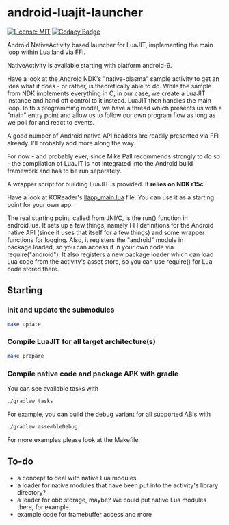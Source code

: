 # android-luajit-launcher

[![License: MIT](https://img.shields.io/badge/License-MIT-blue.svg)](https://opensource.org/licenses/MIT)
[![Codacy Badge](https://app.codacy.com/project/badge/Grade/193dcd3a4fe14bb48960a6473156c814)](https://www.codacy.com/gh/koreader/android-luajit-launcher/dashboard?utm_source=github.com&amp;utm_medium=referral&amp;utm_content=koreader/android-luajit-launcher&amp;utm_campaign=Badge_Grade)

Android NativeActivity based launcher for LuaJIT, implementing the main loop within Lua land via FFI.

NativeActivity is available starting with platform android-9.

Have a look at the Android NDK's "native-plasma" sample activity to get an idea what it does - or rather, is theoretically able to do. While the sample from NDK implements everything in C, in our case, we create a LuaJIT instance and hand off control to it instead. LuaJIT then handles the main loop. In this programming model, we have a thread which presents us with a "main" entry point and allow us to follow our own program flow as long as we poll for and react to events.

A good number of Android native API headers are readily presented via FFI already. I'll probably add more along the way.

For now - and probably ever, since Mike Pall recommends strongly to do so - the compilation of LuaJIT is not integrated into the Android build framework and has to be run separately.

A wrapper script for building LuaJIT is provided. It **relies on NDK r15c**

Have a look at KOReader's [llapp_main.lua](https://github.com/koreader/koreader/blob/master/platform/android/llapp_main.lua) file. You can use it as a starting point for your own app.

The real starting point, called from JNI/C, is the run() function in android.lua. It sets up a few things, namely FFI definitions for the Android native API (since it uses that itself for a few things) and some wrapper functions for logging. Also, it registers the "android" module in package.loaded, so you can access it in your own code via require("android"). It also registers a new package loader which can load Lua code from the activity's asset store, so you can use require() for Lua code stored there.

## Starting

### Init and update the submodules

```sh
make update
```

### Compile LuaJIT for all target architecture(s)

```sh
make prepare
```


### Compile native code and package APK with gradle

You can see available tasks with

```sh
./gradlew tasks
```

For example, you can build the debug variant for all supported ABIs with

```sh
./gradlew assembleDebug
```

For more examples please look at the Makefile.

## To-do

* a concept to deal with native Lua modules.
* a loader for native modules that have been put into the activity's library directory?
* a loader for obb storage, maybe? We could put native Lua modules there, for example.
* example code for framebuffer access and more
